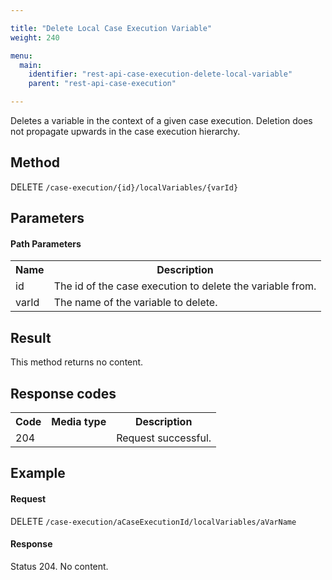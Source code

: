 ```yaml
---

title: "Delete Local Case Execution Variable"
weight: 240

menu:
  main:
    identifier: "rest-api-case-execution-delete-local-variable"
    parent: "rest-api-case-execution"

---
```



Deletes a variable in the context of a given case execution. Deletion does not propagate upwards in the case execution hierarchy.


Method
------

DELETE `/case-execution/{id}/localVariables/{varId}`


Parameters
----------

#### Path Parameters

<table class="table table-striped">
  <tr>
    <th>Name</th>
    <th>Description</th>
  </tr>
  <tr>
    <td>id</td>
    <td>The id of the case execution to delete the variable from.</td>
  </tr>
  <tr>
    <td>varId</td>
    <td>The name of the variable to delete.</td>
  </tr>
</table>


Result
------

This method returns no content.


Response codes
--------------

<table class="table table-striped">
  <tr>
    <th>Code</th>
    <th>Media type</th>
    <th>Description</th>
  </tr>
  <tr>
    <td>204</td>
    <td></td>
    <td>Request successful.</td>
  </tr>
</table>


Example
-------

#### Request

DELETE `/case-execution/aCaseExecutionId/localVariables/aVarName`


#### Response

Status 204. No content.
